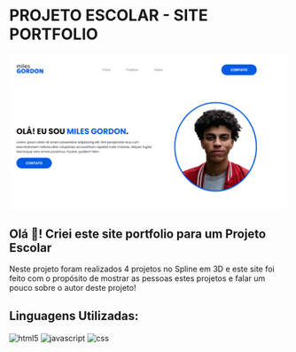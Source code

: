 # PROJETO ESCOLAR - SITE PORTFOLIO

<img src="images/Capturar.PNG">

## Olá 👋! Criei este site portfolio para um Projeto Escolar
Neste projeto foram realizados 4 projetos no Spline em 3D e este site foi feito com o propósito de mostrar as pessoas estes projetos e falar um pouco sobre o autor deste projeto!

## Linguagens Utilizadas:<br/>
<div style="display: inline_block">
    <img align="center" alt="html5" src="https://img.shields.io/badge/HTML5-E34F26?style=for-the-badge&logo=html5&logoColor=white" />
    <img align="center" alt="javascript" src="https://img.shields.io/badge/JavaScript-F7DF1E?style=for-the-badge&logo=javascript&logoColor=black" />
    <img align="center" alt="css" src="https://img.shields.io/badge/CSS-239120?&style=for-the-badge&logo=css3&logoColor=white" />
</div><br/>
